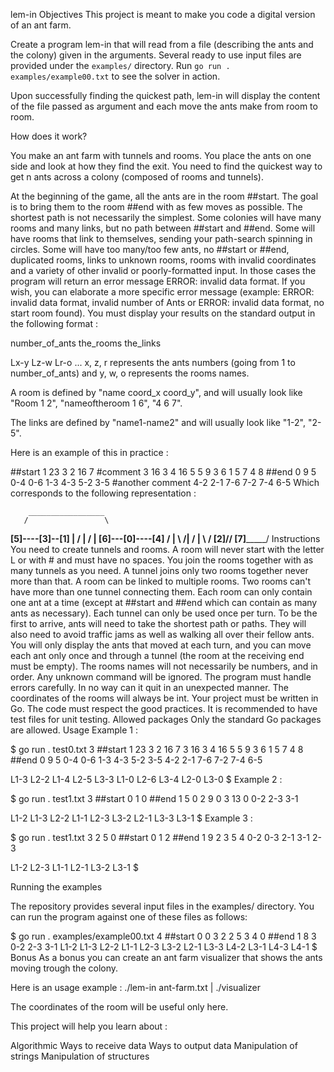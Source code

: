 lem-in
Objectives
This project is meant to make you code a digital version of an ant farm.

Create a program lem-in that will read from a file (describing the ants and the colony) given in the arguments. Several ready to use input files are provided under the `examples/` directory. Run `go run . examples/example00.txt` to see the solver in action.

Upon successfully finding the quickest path, lem-in will display the content of the file passed as argument and each move the ants make from room to room.

How does it work?

You make an ant farm with tunnels and rooms.
You place the ants on one side and look at how they find the exit.
You need to find the quickest way to get n ants across a colony (composed of rooms and tunnels).

At the beginning of the game, all the ants are in the room ##start. The goal is to bring them to the room ##end with as few moves as possible.
The shortest path is not necessarily the simplest.
Some colonies will have many rooms and many links, but no path between ##start and ##end.
Some will have rooms that link to themselves, sending your path-search spinning in circles. Some will have too many/too few ants, no ##start or ##end, duplicated rooms, links to unknown rooms, rooms with invalid coordinates and a variety of other invalid or poorly-formatted input. In those cases the program will return an error message ERROR: invalid data format. If you wish, you can elaborate a more specific error message (example: ERROR: invalid data format, invalid number of Ants or ERROR: invalid data format, no start room found).
You must display your results on the standard output in the following format :

number_of_ants
the_rooms
the_links

Lx-y Lz-w Lr-o ...
x, z, r represents the ants numbers (going from 1 to number_of_ants) and y, w, o represents the rooms names.

A room is defined by "name coord_x coord_y", and will usually look like "Room 1 2", "nameoftheroom 1 6", "4 6 7".

The links are defined by "name1-name2" and will usually look like "1-2", "2-5".

Here is an example of this in practice :

##start
1 23 3
2 16 7
#comment
3 16 3
4 16 5
5 9 3
6 1 5
7 4 8
##end
0 9 5
0-4
0-6
1-3
4-3
5-2
3-5
#another comment
4-2
2-1
7-6
7-2
7-4
6-5
Which corresponds to the following representation :

        _________________
       /                 \
  ____[5]----[3]--[1]     |
 /            |    /      |
[6]---[0]----[4]  /       |
 \   ________/|  /        |
  \ /        [2]/________/
  [7]_________/
Instructions
You need to create tunnels and rooms.
A room will never start with the letter L or with # and must have no spaces.
You join the rooms together with as many tunnels as you need.
A tunnel joins only two rooms together never more than that.
A room can be linked to multiple rooms.
Two rooms can't have more than one tunnel connecting them.
Each room can only contain one ant at a time (except at ##start and ##end which can contain as many ants as necessary).
Each tunnel can only be used once per turn.
To be the first to arrive, ants will need to take the shortest path or paths. They will also need to avoid traffic jams as well as walking all over their fellow ants.
You will only display the ants that moved at each turn, and you can move each ant only once and through a tunnel (the room at the receiving end must be empty).
The rooms names will not necessarily be numbers, and in order.
Any unknown command will be ignored.
The program must handle errors carefully. In no way can it quit in an unexpected manner.
The coordinates of the rooms will always be int.
Your project must be written in Go.
The code must respect the good practices.
It is recommended to have test files for unit testing.
Allowed packages
Only the standard Go packages are allowed.
Usage
Example 1 :

$ go run . test0.txt
3
##start
1 23 3
2 16 7
3 16 3
4 16 5
5 9 3
6 1 5
7 4 8
##end
0 9 5
0-4
0-6
1-3
4-3
5-2
3-5
4-2
2-1
7-6
7-2
7-4
6-5

L1-3 L2-2
L1-4 L2-5 L3-3
L1-0 L2-6 L3-4
L2-0 L3-0
$
Example 2 :

$ go run . test1.txt
3
##start
0 1 0
##end
1 5 0
2 9 0
3 13 0
0-2
2-3
3-1

L1-2
L1-3 L2-2
L1-1 L2-3 L3-2
L2-1 L3-3
L3-1
$
Example 3 :

$ go run . test1.txt
3
2 5 0
##start
0 1 2
##end
1 9 2
3 5 4
0-2
0-3
2-1
3-1
2-3

L1-2 L2-3
L1-1 L2-1 L3-2
L3-1
$

Running the examples

The repository provides several input files in the examples/ directory. You can run the program against one of these files as follows:

$ go run . examples/example00.txt
4
##start
0 0 3
2 2 5
3 4 0
##end
1 8 3
0-2
2-3
3-1
L1-2
L1-3 L2-2
L1-1 L2-3 L3-2
L2-1 L3-3 L4-2
L3-1 L4-3
L4-1
$
Bonus
As a bonus you can create an ant farm visualizer that shows the ants moving trough the colony.

Here is an usage example : ./lem-in ant-farm.txt | ./visualizer

The coordinates of the room will be useful only here.

This project will help you learn about :

Algorithmic
Ways to receive data
Ways to output data
Manipulation of strings
Manipulation of structures
